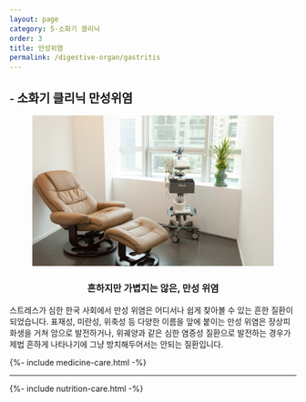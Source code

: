 ```yaml
---
layout: page
category: 5-소화기 클리닉
order: 3
title: 만성위염
permalink: /digestive-organ/gastritis
---
```


<h2 class="content-heading">
  <small>-</small>
  <strong>소화기 클리닉</strong> 만성위염
</h2>

<figure>
  <img src="/assets/img-slide3.jpg" alt="">
</figure>

<h3 style="text-align:center">흔하지만 가볍지는 않은, 만성 위염</h3>
<p>스트레스가 심한 한국 사회에서 만성 위염은 어디서나 쉽게 찾아볼 수 있는 흔한 질환이 되었습니다. 표재성, 미란성, 위축성 등 다양한 이름을 앞에 붙이는 만성 위염은 장상피화생을 거쳐 암으로 발전하거나, 위궤양과 같은 심한 염증성 질환으로 발전하는 경우가 제법 흔하게 나타나기에 그냥 방치해두어서는 안되는 질환입니다.</p>

{%- include medicine-care.html -%}

<hr>

{%- include nutrition-care.html -%}
